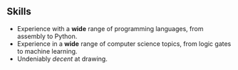 ## Skills 
* Experience with a __wide__ range of programming languages, from assembly to Python.
* Experience in a __wide__ range of computer science topics, from logic gates to machine learning.
* Undeniably _decent_ at drawing.
